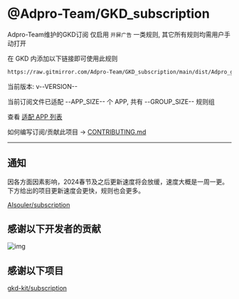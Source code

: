 # @Adpro-Team/GKD_subscription

Adpro-Team维护的GKD订阅 仅启用 `开屏广告` 一类规则, 其它所有规则均需用户手动打开

在 GKD 内添加以下链接即可使用此规则

```txt
https://raw.gitmirror.com/Adpro-Team/GKD_subscription/main/dist/Adpro_gkd.json5
```

当前版本: v--VERSION--

当前订阅文件已适配 --APP_SIZE-- 个 APP, 共有 --GROUP_SIZE-- 规则组

查看 [适配 APP 列表](./AppList.md)

如何编写订阅/贡献此项目 -> [CONTRIBUTING.md](./CONTRIBUTING.md)

---

## 通知

因各方面因素影响，2024春节及之后更新速度将会放缓，速度大概是一周一更。下方给出的项目更新速度会更快，规则也会更多。

[AIsouler/subscription](https://github.com/AIsouler/subscription)

## 感谢以下开发者的贡献

![img](https://contrib.rocks/image?repo=Adpro-Team/GKD_subscription&_v=--VERSION--)

## 感谢以下项目

[gkd-kit/subscription](https://github.com/gkd-kit/subscription)
